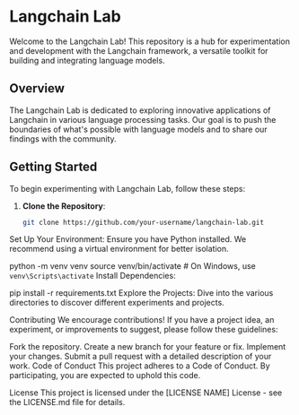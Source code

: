 # Langchain Lab

Welcome to the Langchain Lab! This repository is a hub for experimentation and development with the Langchain framework, a versatile toolkit for building and integrating language models.

## Overview

The Langchain Lab is dedicated to exploring innovative applications of Langchain in various language processing tasks. Our goal is to push the boundaries of what's possible with language models and to share our findings with the community.

## Getting Started

To begin experimenting with Langchain Lab, follow these steps:

1. **Clone the Repository**:
   ```bash
   git clone https://github.com/your-username/langchain-lab.git

Set Up Your Environment:
Ensure you have Python installed. We recommend using a virtual environment for better isolation.

python -m venv venv
source venv/bin/activate  # On Windows, use `venv\Scripts\activate`
Install Dependencies:

pip install -r requirements.txt
Explore the Projects:
Dive into the various directories to discover different experiments and projects.

Contributing
We encourage contributions! If you have a project idea, an experiment, or improvements to suggest, please follow these guidelines:

Fork the repository.
Create a new branch for your feature or fix.
Implement your changes.
Submit a pull request with a detailed description of your work.
Code of Conduct
This project adheres to a Code of Conduct. By participating, you are expected to uphold this code.

License
This project is licensed under the [LICENSE NAME] License - see the LICENSE.md file for details.
